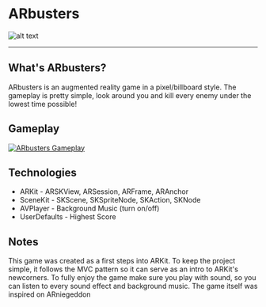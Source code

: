 # ARbusters

![alt text](https://github.com/pedrommcarrasco/ARbusters/tree/master/Media/screenshots.png)

----
## What's ARbusters?
ARbusters is an augmented reality game in a pixel/billboard style. The gameplay is pretty simple, look around you and kill every enemy under the lowest time possible!

## Gameplay
[![ARbusters Gameplay](https://github.com/pedrommcarrasco/ARbusters/tree/master/Media/thumbnail.png)](https://youtu.be/-gL7m_d2hdY "ARbusters Gameplay")


## Technologies
* ARKit - ARSKView, ARSession, ARFrame, ARAnchor
* SceneKit - SKScene, SKSpriteNode, SKAction, SKNode
* AVPlayer - Background Music (turn on/off)
* UserDefaults  - Highest Score

## Notes
This game was created as a first steps into ARKit. To keep the project simple, it follows the MVC pattern so it can serve as an intro to ARKit's newcorners. To fully enjoy the game make sure you play with sound, so you can listen to every sound effect and background music. The game itself was inspired on ARniegeddon
